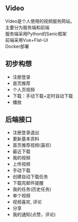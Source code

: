 ## Video
Video是个人使用的视频服务网站。  
主要分为服务端和前端  
服务端采用Python的Sanic框架  
前端采用Vue+Flat-UI  
Docker部署

## 初步构想
* 注册登录
* 首页推荐
* 个人页视频
* 下载：手动下载+定时自动下载
* 播放

## 后端接口
* 注册登录退出
* 更新基本资料
* 首页推荐视频(喜欢)
* 最近下载
* 我的视频
* 上传视频
* 手动下载
* 创建自动下载任务
* 下载完邮件提醒
* 我的任务(历史任务)
* 单个视频
* 视频喜欢, 评论
* 分享
* 我的通知(点赞，评论)